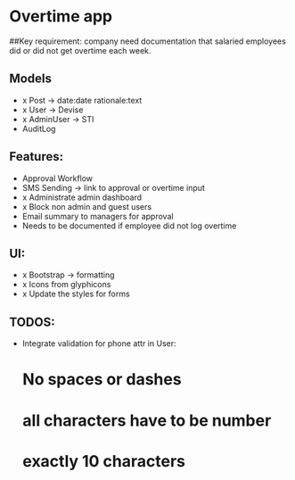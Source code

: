 # Overtime app

##Key requirement: company need documentation that salaried employees did or did not get overtime each week.

## Models
- x Post -> date:date rationale:text
- x User -> Devise
- x AdminUser -> STI
- AuditLog

## Features:
- Approval Workflow
- SMS Sending -> link to approval or overtime input
- x Administrate admin dashboard
- x Block non admin and guest users
- Email summary to managers for approval
- Needs to be documented if employee did not log overtime

## UI:
- x Bootstrap -> formatting
- x Icons from glyphicons
- x Update the styles for forms

## TODOS:
- Integrate validation for phone attr in User:
  # No spaces or dashes
  # all characters have to be number
  # exactly 10 characters
